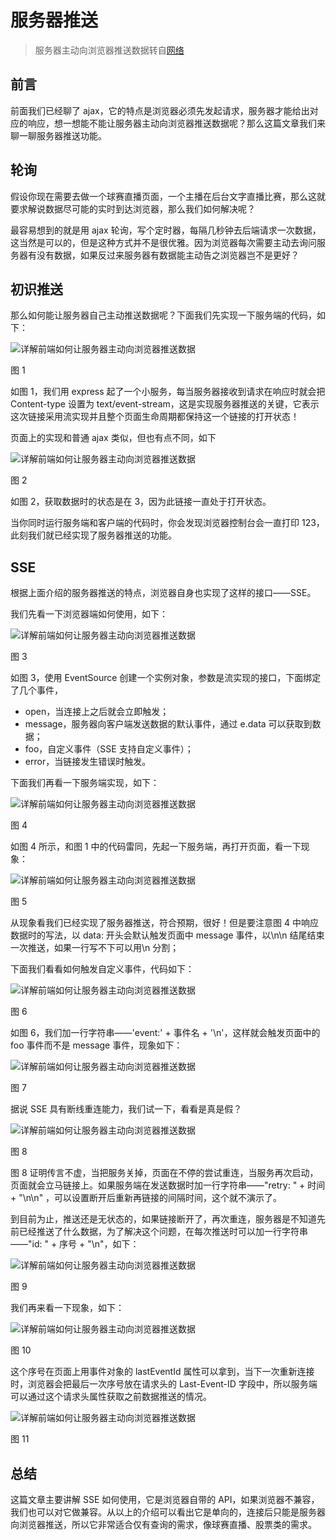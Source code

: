 # 服务器推送

> 服务器主动向浏览器推送数据转自[网络](https://www.toutiao.com/a6763041921074987534/?tt_from=weixin&utm_campaign=client_share&wxshare_count=1&timestamp=1574691957&app=news_article&utm_source=weixin&utm_medium=toutiao_android&req_id=20191125222557010020047016214E56A1&group_id=6763041921074987534)

## 前言

前面我们已经聊了 ajax，它的特点是浏览器必须先发起请求，服务器才能给出对应的响应，想一想能不能让服务器主动向浏览器推送数据呢？那么这篇文章我们来聊一聊服务器推送功能。

## 轮询

假设你现在需要去做一个球赛直播页面，一个主播在后台文字直播比赛，那么这就要求解说数据尽可能的实时到达浏览器，那么我们如何解决呢？

最容易想到的就是用 ajax 轮询，写个定时器，每隔几秒钟去后端请求一次数据，这当然是可以的，但是这种方式并不是很优雅。因为浏览器每次需要主动去询问服务器有没有数据，如果反过来服务器有数据能主动告之浏览器岂不是更好？

## 初识推送

那么如何能让服务器自己主动推送数据呢？下面我们先实现一下服务端的代码，如下：

![详解前端如何让服务器主动向浏览器推送数据](/blog/skills/服务器推送/715b1061gy1g9anrh70jkj20hs0f70tp.jpg)

图 1

如图 1，我们用 express 起了一个小服务，每当服务器接收到请求在响应时就会把 Content-type 设置为 text/event-stream，这是实现服务器推送的关键，它表示这次链接采用流实现并且整个页面生命周期都保持这一个链接的打开状态！

页面上的实现和普通 ajax 类似，但也有点不同，如下

![详解前端如何让服务器主动向浏览器推送数据](/blog/skills/服务器推送/715b1061gy1g9ans77i5aj20hs0b1wf3.jpg)

图 2

如图 2，获取数据时的状态是在 3，因为此链接一直处于打开状态。

当你同时运行服务端和客户端的代码时，你会发现浏览器控制台会一直打印 123，此刻我们就已经实现了服务器推送的功能。

## SSE

根据上面介绍的服务器推送的特点，浏览器自身也实现了这样的接口——SSE。

我们先看一下浏览器端如何使用，如下：

![详解前端如何让服务器主动向浏览器推送数据](/blog/skills/服务器推送/715b1061gy1g9anslt25oj20hs0f8wfd.jpg)

图 3

如图 3，使用 EventSource 创建一个实例对象，参数是流实现的接口，下面绑定了几个事件，

- open，当连接上之后就会立即触发；
- message，服务器向客户端发送数据的默认事件，通过 e.data 可以获取到数据；
- foo，自定义事件（SSE 支持自定义事件）；
- error，当链接发生错误时触发。

下面我们再看一下服务端实现，如下：

![详解前端如何让服务器主动向浏览器推送数据](/blog/skills/服务器推送/715b1061gy1g9ansvj1rsj20hs0ec74z.jpg)

图 4

如图 4 所示，和图 1 中的代码雷同，先起一下服务端，再打开页面，看一下现象：

![详解前端如何让服务器主动向浏览器推送数据](/blog/skills/服务器推送/715b1061gy1g9antckdfbg20ga0hsqv6.gif)

图 5

从现象看我们已经实现了服务器推送，符合预期，很好！但是要注意图 4 中响应数据时的写法，以 data: 开头会默认触发页面中 message 事件，以\\n\\n 结尾结束一次推送，如果一行写不下可以用\\n 分割；

下面我们看看如何触发自定义事件，代码如下：

![详解前端如何让服务器主动向浏览器推送数据](/blog/skills/服务器推送/715b1061gy1g9anto5tnvj20hs0d50te.jpg)

图 6

如图 6，我们加一行字符串——'event:' + 事件名 + '\\n'，这样就会触发页面中的 foo 事件而不是 message 事件，现象如下：

![详解前端如何让服务器主动向浏览器推送数据](/blog/skills/服务器推送/715b1061gy1g9antzwmpig20fb0hsb2b.gif)

图 7

据说 SSE 具有断线重连能力，我们试一下，看看是真是假？

![详解前端如何让服务器主动向浏览器推送数据](/blog/skills/服务器推送/715b1061ly1g9anx1lz5vg20dz0hs4r0.gif)

图 8

图 8 证明传言不虚，当把服务关掉，页面在不停的尝试重连，当服务再次启动，页面就会立马链接上。如果服务端在发送数据时加一行字符串——"retry: " + 时间 + "\\n\\n" ，可以设置断开后重新再链接的间隔时间，这个就不演示了。

到目前为止，推送还是无状态的，如果链接断开了，再次重连，服务器是不知道先前已经推送了什么数据，为了解决这个问题，在每次推送时可以加一行字符串——"id: " + 序号 + "\\n"，如下：

![详解前端如何让服务器主动向浏览器推送数据](/blog/skills/服务器推送/715b1061ly1g9anxdsfimj20hs0f2756.jpg)

图 9

我们再来看一下现象，如下：

![详解前端如何让服务器主动向浏览器推送数据](/blog/skills/服务器推送/715b1061ly1g9anxqojgrg20e70hs1l1.gif)

图 10

这个序号在页面上用事件对象的 lastEventId 属性可以拿到，当下一次重新连接时，浏览器会把最后一次序号放在请求头的 Last-Event-ID 字段中，所以服务端可以通过这个请求头属性获取之前数据推送的情况。

![详解前端如何让服务器主动向浏览器推送数据](/blog/skills/服务器推送/715b1061ly1g9any0t5e9j20hs0cyab1.jpg)

图 11

## 总结

这篇文章主要讲解 SSE 如何使用，它是浏览器自带的 API，如果浏览器不兼容，我们也可以对它做兼容。从以上的介绍可以看出它是单向的，连接后只能是服务器向浏览器推送，所以它非常适合仅有查询的需求，像球赛直播、股票类的需求。
